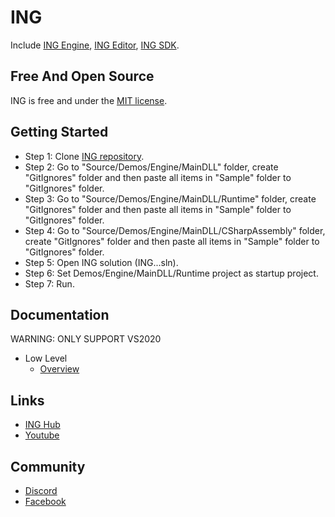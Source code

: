 # ING #
Include [ING Engine](https://github.com/INGTechnologies/ING/blob/main/Documentation/Engine/Engine.md), [ING Editor](https://github.com/INGTechnologies/ING/blob/main/Documentation/Editor/Editor.md), [ING SDK](https://github.com/INGTechnologies/ING/blob/main/Documentation/SDK/SDK.md).


## Free And Open Source ##
ING is free and under the [MIT license](https://github.com/INGTechnologies/ING/blob/main/LICENSE).


## Getting Started ##
- Step 1: Clone [ING repository](https://github.com/INGTechnologies/ING).
- Step 2: Go to "Source/Demos/Engine/MainDLL" folder, create "GitIgnores" folder and then paste all items in "Sample" folder to "GitIgnores" folder.
- Step 3: Go to "Source/Demos/Engine/MainDLL/Runtime" folder, create "GitIgnores" folder and then paste all items in "Sample" folder to "GitIgnores" folder.
- Step 4: Go to "Source/Demos/Engine/MainDLL/CSharpAssembly" folder, create "GitIgnores" folder and then paste all items in "Sample" folder to "GitIgnores" folder.
- Step 5: Open ING solution (ING...sln).
- Step 6: Set Demos/Engine/MainDLL/Runtime project as startup project.
- Step 7: Run.


## Documentation ##
WARNING: ONLY SUPPORT VS2020
- Low Level
  + [Overview](Documentation/LowLevel/Overview.md)


## Links ##
+ [ING Hub](https://github.com/INGTechnologies/INGHub)
+ [Youtube](https://www.youtube.com/channel/UCa4_lMxQZJ1B0prRB4w93wA)


## Community
+ [Discord](https://discord.gg/5BYVT6QJkf)
+ [Facebook](https://www.facebook.com/groups/654915242378688)
